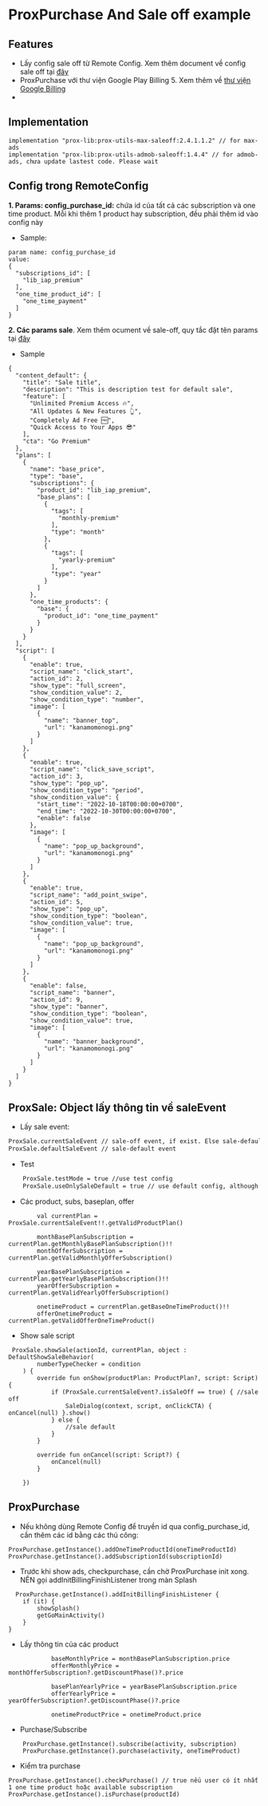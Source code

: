 # ProxPurchase And Sale off example

## Features

- Lấy config sale off từ Remote Config. Xem thêm document về config sale off tại [đây]
- ProxPurchase với thư viện Google Play Billing 5. Xem thêm về [thư viện  Google Billing]
-

## Implementation

```
implementation "prox-lib:prox-utils-max-saleoff:2.4.1.1.2" // for max-ads
implementation "prox-lib:prox-utils-admob-saleoff:1.4.4" // for admob-ads, chưa update lastest code. Please wait
```

## Config trong RemoteConfig

**1. Params: config_purchase_id:**  chứa id của tất cả các subscription và one time product. Mỗi khi
thêm 1 product hay subscription, đều phải thêm id vào config này

- Sample:

```
param name: config_purchase_id
value:
{
  "subscriptions_id": [
    "lib_iap_premium"
  ],
  "one_time_product_id": [
    "one_time_payment"
  ]
}
```

**2. Các params sale**. Xem thêm ocument về sale-off, quy tắc đặt tên params tại [đây]

- Sample

```
{
  "content_default": {
    "title": "Sale title",
    "description": "This is description test for default sale",
    "feature": [
      "Unlimited Premium Access 🔥",
      "All Updates & New Features 👆",
      "Completely Ad Free 🆓",
      "Quick Access to Your Apps 😎"
    ],
    "cta": "Go Premium"
  },
  "plans": [
    {
      "name": "base_price",
      "type": "base",
      "subscriptions": {
        "product_id": "lib_iap_premium",
        "base_plans": [
          {
            "tags": [
              "monthly-premium"
            ],
            "type": "month"
          },
          {
            "tags": [
              "yearly-premium"
            ],
            "type": "year"
          }
        ]
      },
      "one_time_products": {
        "base": {
          "product_id": "one_time_payment"
        }
      }
    }
  ],
  "script": [
    {
      "enable": true,
      "script_name": "click_start",
      "action_id": 2,
      "show_type": "full_screen",
      "show_condition_value": 2,
      "show_condition_type": "number",
      "image": [
        {
          "name": "banner_top",
          "url": "kanamomonogi.png"
        }
      ]
    },
    {
      "enable": true,
      "script_name": "click_save_script",
      "action_id": 3,
      "show_type": "pop_up",
      "show_condition_type": "period",
      "show_condition_value": {
        "start_time": "2022-10-18T00:00:00+0700",
        "end_time": "2022-10-30T00:00:00+0700",
        "enable": false
      },
      "image": [
        {
          "name": "pop_up_background",
          "url": "kanamomonogi.png"
        }
      ]
    },
    {
      "enable": true,
      "script_name": "add_point_swipe",
      "action_id": 5,
      "show_type": "pop_up",
      "show_condition_type": "boolean",
      "show_condition_value": true,
      "image": [
        {
          "name": "pop_up_background",
          "url": "kanamomonogi.png"
        }
      ]
    },
    {
      "enable": false,
      "script_name": "banner",
      "action_id": 9,
      "show_type": "banner",
      "show_condition_type": "boolean",
      "show_condition_value": true,
      "image": [
        {
          "name": "banner_background",
          "url": "kanamomonogi.png"
        }
      ]
    }
  ]
}
```

## ProxSale: Object lấy thông tin về saleEvent

- Lấy sale event:

```sh
ProxSale.currentSaleEvent // sale-off event, if exist. Else sale-default event
ProxSale.defaultSaleEvent // sale-default event
```

- Test
```sh
    ProxSale.testMode = true //use test config
    ProxSale.useOnlySaleDefault = true // use default config, although have sale-off event
```
- Các product, subs, baseplan, offer

```
        val currentPlan = ProxSale.currentSaleEvent!!.getValidProductPlan()

        monthBasePlanSubscription = currentPlan.getMonthlyBasePlanSubscription()!!
        monthOfferSubscription = currentPlan.getValidMonthlyOfferSubscription()

        yearBasePlanSubscription = currentPlan.getYearlyBasePlanSubscription()!!
        yearOfferSubscription = currentPlan.getValidYearlyOfferSubscription()

        onetimeProduct = currentPlan.getBaseOneTimeProduct()!!
        offerOnetimeProduct = currentPlan.getValidOfferOneTimeProduct()
```

- Show sale script

```
 ProxSale.showSale(actionId, currentPlan, object : DefaultShowSaleBehavior(
        numberTypeChecker = condition
    ) {
        override fun onShow(productPlan: ProductPlan?, script: Script) {
            if (ProxSale.currentSaleEvent?.isSaleOff == true) { //sale off
                SaleDialog(context, script, onClickCTA) { onCancel(null) }.show()
            } else {
                //sale default
            }
        }

        override fun onCancel(script: Script?) {
            onCancel(null)
        }

    })
```

## ProxPurchase

- Nếu không dùng Remote Config để truyền id qua config_purchase_id, cần thêm các id bằng các thú
  công:

```
ProxPurchase.getInstance().addOneTimeProductId(oneTimeProductId)
ProxPurchase.getInstance().addSubscriptionId(subscriptionId)
```

- Trước khi show ads, checkpurchase, cần chờ ProxPurchase init xong. NÊN gọi addInitBillingFinishListener trong màn Splash

```
  ProxPurchase.getInstance().addInitBillingFinishListener {
    if (it) {
        showSplash()
        getGoMainActivity()
    }
}
```

- Lấy thông tin của các product

```
            baseMonthlyPrice = monthBasePlanSubscription.price
            offerMonthlyPrice = monthOfferSubscription?.getDiscountPhase()?.price

            basePlanYearlyPrice = yearBasePlanSubscription.price
            offerYearlyPrice = yearOfferSubscription?.getDiscountPhase()?.price

            onetimeProductPrice = onetimeProduct.price

```

- Purchase/Subscribe

```
    ProxPurchase.getInstance().subscribe(activity, subscription)
    ProxPurchase.getInstance().purchase(activity, oneTimeProduct)
```

- Kiểm tra purchase

```
ProxPurchase.getInstance().checkPurchase() // true nếu user có ít nhất 1 one time product hoặc available subscription
ProxPurchase.getInstance().isPurchase(productId)
```

[thư viện Google Billing]: <https://support.google.com/googleplay/android-developer/answer/12154973?hl=vi&ref_topic=345289>

[đây]: <https://www.figma.com/file/cqG2LMeQvsKliLBKBZEmFq/Document_Remote_Sale?node-id=0%3A1>

[Gulp]: <http://gulpjs.com>

[PlDb]: <https://github.com/joemccann/dillinger/tree/master/plugins/dropbox/README.md>

[PlGh]: <https://github.com/joemccann/dillinger/tree/master/plugins/github/README.md>

[PlGd]: <https://github.com/joemccann/dillinger/tree/master/plugins/googledrive/README.md>

[PlOd]: <https://github.com/joemccann/dillinger/tree/master/plugins/onedrive/README.md>

[PlMe]: <https://github.com/joemccann/dillinger/tree/master/plugins/medium/README.md>

[PlGa]: <https://github.com/RahulHP/dillinger/blob/master/plugins/googleanalytics/README.md>
